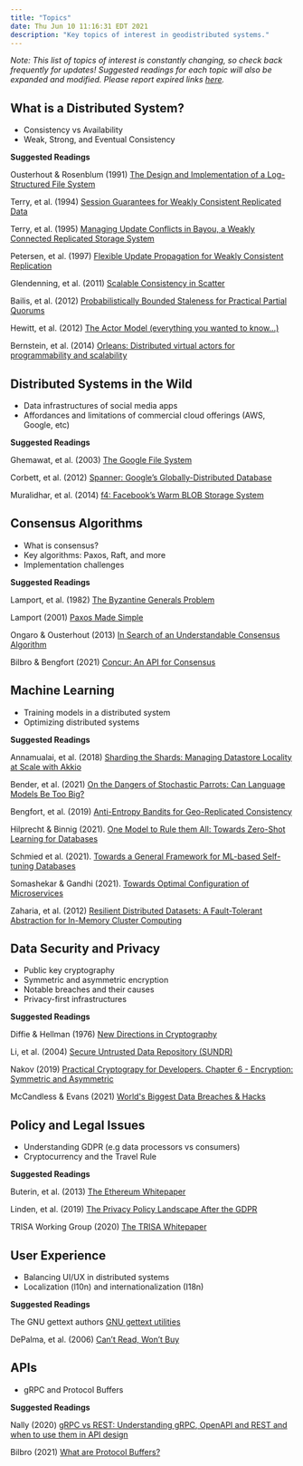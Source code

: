 ```yaml
---
title: "Topics"
date: Thu Jun 10 11:16:31 EDT 2021
description: "Key topics of interest in geodistributed systems."
---
```


*Note: This list of topics of interest is constantly changing, so check back frequently for updates! Suggested readings for each topic will also be expanded and modified. Please report expired links [here](https://github.com/rotationalio/geodistributed.systems/issues).*

## What is a Distributed System?
- Consistency vs Availability
- Weak, Strong, and Eventual Consistency

**Suggested Readings**

Ousterhout & Rosenblum (1991) [The Design and Implementation of a Log-Structured File System](https://people.eecs.berkeley.edu/~brewer/cs262/LFS.pdf)

Terry, et al. (1994) [Session Guarantees for Weakly Consistent Replicated Data](http://www.cs.cornell.edu/courses/cs734/2000FA/cached%20papers/SessionGuaranteesPDIS_1.html)

Terry, et al. (1995) [Managing Update Conflicts in Bayou, a Weakly Connected Replicated Storage System](https://www.cs.utexas.edu/~lorenzo/corsi/cs380d/papers/p172-terry.pdf)

Petersen, et al. (1997) [Flexible Update Propagation for Weakly Consistent Replication](https://dl.acm.org/doi/10.1145/268998.266711)

Glendenning, et al. (2011) [Scalable Consistency in Scatter](https://homes.cs.washington.edu/~tom/pubs/scatter.pdf)

Bailis, et al. (2012) [Probabilistically Bounded Staleness for Practical Partial Quorums](http://vldb.org/pvldb/vol5/p776_peterbailis_vldb2012.pdf)

Hewitt, et al. (2012) [The Actor Model (everything you wanted to know...)](https://youtu.be/7erJ1DV_Tlo)

Bernstein, et al. (2014) [Orleans: Distributed virtual actors for programmability and scalability](https://www.semanticscholar.org/paper/Virtual-Actors-for-Programmability-and-Scalability[…]stein-Bykov/3f41b90454cbf73ce284917ae58678bc86d6ee76?p2df)


## Distributed Systems in the Wild
- Data infrastructures of social media apps
- Affordances and limitations of commercial cloud offerings (AWS, Google, etc)

**Suggested Readings**

Ghemawat, et al. (2003) [The Google File System](https://static.googleusercontent.com/media/research.google.com/en//archive/gfs-sosp2003.pdf)

Corbett, et al. (2012) [Spanner: Google’s Globally-Distributed Database](https://www.usenix.org/system/files/conference/osdi12/osdi12-final-16.pdf)

Muralidhar, et al. (2014) [f4: Facebook’s Warm BLOB Storage System](https://www.usenix.org/system/files/conference/osdi14/osdi14-paper-muralidhar.pdf)


## Consensus Algorithms
- What is consensus?
- Key algorithms: Paxos, Raft, and more
- Implementation challenges

**Suggested Readings**

Lamport, et al. (1982) [The Byzantine Generals Problem](https://lamport.azurewebsites.net/pubs/byz.pdf)

Lamport (2001) [Paxos Made Simple](https://lamport.azurewebsites.net/pubs/paxos-simple.pdf)

Ongaro & Ousterhout (2013) [In Search of an Understandable Consensus Algorithm](http://files.catwell.info/misc/mirror/raft/raft.pdf)

Bilbro & Bengfort (2021) [Concur: An API for Consensus](https://www.slideshare.net/RebeccaBilbro/concur-249308061)

## Machine Learning
- Training models in a distributed system
- Optimizing distributed systems

**Suggested Readings**

Annamualai, et al. (2018) [Sharding the Shards: Managing Datastore Locality at Scale with Akkio](https://www.usenix.org/system/files/osdi18-annamalai.pdf)

Bender, et al. (2021) [On the Dangers of Stochastic Parrots: Can Language Models Be Too Big?](https://dl.acm.org/doi/pdf/10.1145/3442188.3445922)

Bengfort, et al. (2019) [Anti-Entropy Bandits for Geo-Replicated Consistency](https://kelehers.me/papers/get.pl?tag=icdcs018)

Hilprecht & Binnig (2021). [One Model to Rule them All: Towards Zero-Shot Learning for Databases](https://arxiv.org/pdf/2105.00642.pdf)

Schmied et al. (2021). [Towards a General Framework for ML-based Self-tuning Databases](https://arxiv.org/pdf/2011.07921.pdf)

Somashekar & Gandhi (2021). [Towards Optimal Configuration of Microservices](https://www3.cs.stonybrook.edu/~anshul/euromlsys21_opt.pdf)

Zaharia, et al. (2012) [Resilient Distributed Datasets: A Fault-Tolerant Abstraction for In-Memory Cluster Computing](https://www.usenix.org/system/files/conference/nsdi12/nsdi12-final138.pdf)

## Data Security and Privacy
- Public key cryptography
- Symmetric and asymmetric encryption
- Notable breaches and their causes
- Privacy-first infrastructures

**Suggested Readings**

Diffie & Hellman (1976) [New Directions in Cryptography](https://ee.stanford.edu/~hellman/publications/24.pdf)

Li, et al. (2004) [Secure Untrusted Data Repository (SUNDR)](http://css.csail.mit.edu/6.858/2020/readings/sundr.pdf)

Nakov (2019) [Practical Cryptograpy for Developers. Chapter 6 - Encryption: Symmetric and Asymmetric](https://cryptobook.nakov.com/encryption-symmetric-and-asymmetric)

McCandless & Evans (2021) [World's Biggest Data Breaches & Hacks](https://www.informationisbeautiful.net/visualizations/worlds-biggest-data-breaches-hacks/)


## Policy and Legal Issues
- Understanding GDPR (e.g data processors vs consumers)
- Cryptocurrency and the Travel Rule

**Suggested Readings**

Buterin, et al. (2013) [The Ethereum Whitepaper](https://ethereum.org/en/whitepaper/)

Linden, et al. (2019) [The Privacy Policy Landscape After the GDPR](https://arxiv.org/pdf/1809.08396.pdf)

TRISA Working Group (2020) [The TRISA Whitepaper](https://trisa.io/trisa-whitepaper/)

## User Experience
- Balancing UI/UX in distributed systems
- Localization (l10n) and internationalization (I18n)

**Suggested Readings**

The GNU gettext authors [GNU gettext utilities](https://www.gnu.org/software/gettext/manual/gettext.html)

DePalma, et al. (2006) [Can’t Read, Won’t Buy](https://insights.csa-research.com/reportaction/305013126/Marketing)

## APIs
- gRPC and Protocol Buffers

**Suggested Readings**

Nally (2020) [gRPC vs REST: Understanding gRPC, OpenAPI and REST and when to use them in API design](https://cloud.google.com/blog/products/api-management/understanding-grpc-openapi-and-rest-and-when-to-use-them)

Bilbro (2021) [What are Protocol Buffers?](https://rotational.io/blog/what-are-protocol-buffers/)